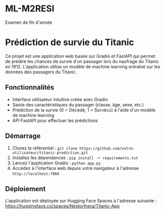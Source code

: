 # ML-M2RESI
Examen de fin d'année
# Prédiction de survie du Titanic

Ce projet est une application web basée sur Gradio et FastAPI qui permet de prédire les chances de survie d'un passager lors du naufrage du Titanic en 1912. L'application utilise un modèle de machine learning entraîné sur les données des passagers du Titanic.

## Fonctionnalités

- Interface utilisateur intuitive créée avec Gradio
- Saisie des caractéristiques du passager (classe, âge, sexe, etc.)
- Prédiction de la survie (0 = Décédé, 1 = Survécu) à l'aide d'un modèle de machine learning
- API FastAPI pour effectuer les prédictions

## Démarrage

1. Clonez le référentiel : `git clone https://github.com/votre-utilisateur/titanic-prediction.git`
2. Installez les dépendances : `pip install -r requirements.txt`
3. Lancez l'application Gradio : `python app.py`
4. Accédez à l'interface web depuis votre navigateur à l'adresse `http://localhost:7860`

## Déploiement

L'application est déployée sur Hugging Face Spaces à l'adresse suivante : https://huggingface.co/spaces/Nestorthera/Titanic-App



